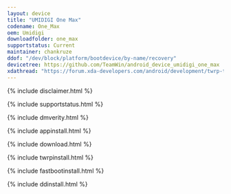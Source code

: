 ```yaml
---
layout: device
title: "UMIDIGI One Max"
codename: One_Max
oem: Umidigi
downloadfolder: one_max
supportstatus: Current
maintainer: chankruze
ddof: "/dev/block/platform/bootdevice/by-name/recovery"
devicetree: https://github.com/TeamWin/android_device_umidigi_one_max
xdathread: "https://forum.xda-developers.com/android/development/twrp-twrp-3-3-0-0-umidigi-one-max-t3926615"
---
```

{% include disclaimer.html %}

{% include supportstatus.html %}

{% include dmverity.html %}

{% include appinstall.html %}

{% include download.html %}

{% include twrpinstall.html %}

{% include fastbootinstall.html %}

{% include ddinstall.html %}
